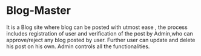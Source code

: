 # Blog-Master
It is  a Blog site where blog can be posted with utmost ease , the process includes registration of user and verification of the post by Admin,who can approve/reject any blog posted by user. Further user can update and delete his post on his own. Admin controls all the functionalities.
